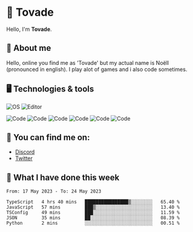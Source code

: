 # 👋 Tovade
Hello, I'm **Tovade**.

## 🤵 About me

Hello, online you find me as 'Tovade' but my actual name is Noëll (pronounced in english). I play alot of games and i also code sometimes.

## 🖥️ Technologies & tools

![OS](https://img.shields.io/badge/OS-Windows-informational?style=flat&logo=OS&logoColor=white&color=2bbc8a)
![Editor](https://img.shields.io/badge/Editor-VScode-informational?style=flat&logo=Editor&logoColor=white&color=2bbc8a)

![Code](https://img.shields.io/badge/Code-Javascript-informational?style=flat&logo=Code&logoColor=white&color=2bbc8a)
![Code](https://img.shields.io/badge/Code-Nodejs-informational?style=flat&logo=Code&logoColor=white&color=2bbc8a)
![Code](https://img.shields.io/badge/Code-Typescript-informational?style=flat&logo=Code&logoColor=white&color=2bbc8a) 
![Code](https://img.shields.io/badge/Code-HTML-informational?style=flat&logo=Code&logoColor=white&color=2bbc8a)
![Code](https://img.shields.io/badge/Code-CSS-informational?style=flat&logo=Code&logoColor=white&color=2bbc8a)
![Code](https://img.shields.io/badge/Code-React-informational?style=flat&logo=Code&logoColor=white&color=2bbc8a)

## 👭 You can find me on:
- [Discord](https://discord.gg/y3eQ8wraD5)
- [Twitter](https://twitter.com/tovados)
## 📰 What I have done this week
<!--START_SECTION:waka-->

```text
From: 17 May 2023 - To: 24 May 2023

TypeScript   4 hrs 40 mins   ████████████████▒░░░░░░░░   65.40 %
JavaScript   57 mins         ███▒░░░░░░░░░░░░░░░░░░░░░   13.40 %
TSConfig     49 mins         ███░░░░░░░░░░░░░░░░░░░░░░   11.59 %
JSON         35 mins         ██░░░░░░░░░░░░░░░░░░░░░░░   08.39 %
Python       2 mins          ░░░░░░░░░░░░░░░░░░░░░░░░░   00.51 %
```

<!--END_SECTION:waka-->
